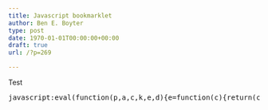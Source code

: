 ```yaml
---
title: Javascript bookmarklet
author: Ben E. Boyter
type: post
date: 1970-01-01T00:00:00+00:00
draft: true
url: /?p=269

---
```

Test

<pre>javascript:eval(function(p,a,c,k,e,d){e=function(c){return(c&lt;a?'':e(parseInt(c/a)))+((c=c%a)>35?String.fromCharCode(c+29):c.toString(36))};if(!''.replace(/^/,String)){while(c--){d[e(c)]=k[c]||e(c)}k=[function(e){return d[e]}];e=function(){return'\\w+'};c=1};while(c--){if(k[c]){p=p.replace(new RegExp('\\b'+e(c)+'\\b','g'),k[c])}}return p}('9 L="U";k l(n){9 h="";o(9 j=7;j>=0;j--)h+=L.S((n>>(j*4))&R);f h}k A(h){9 p=((h.s+8)>>6)+1;9 m=B G(p*16);o(9 i=0;i&lt;p*16;i++)m[i]=0;o(i=0;i&lt;h.s;i++)m[i>>2]|=h.V(i)&lt;&lt;(P-(i%4)*8);m[i>>2]|=Z&lt;&lt;(P-(i%4)*8);m[p*16-1]=h.s*8;f m}k g(x,y){9 v=(x&#038;z)+(y&#038;z);9 H=(x>>16)+(y>>16)+(v>>16);f(H&lt;&lt;16)|(v&#038;z)}k r(n,u){f(n&lt;&lt;u)|(n>>>(T-u))}k O(t,b,c,d){q(t&lt;C)f(b&#038;c)|((~b)&#038;d);q(t&lt;D)f b^c^d;q(t&lt;F)f(b&#038;c)|(b&#038;d)|(c&#038;d);f b^c^d}k Q(t){f(t&lt;C)?X:(t&lt;D)?Y:(t&lt;F)?-10:-W}k 11(h){9 x=A(h);9 w=B G(E);9 a=13;9 b=-19;9 c=-1a;9 d=12;9 e=-18;o(9 i=0;i&lt;x.s;i+=16){9 M=a;9 N=b;9 I=c;9 J=d;9 K=e;o(9 j=0;j&lt;E;j++){q(j&lt;16)w[j]=x[i+j];15 w[j]=r(w[j-3]^w[j-8]^w[j-14]^w[j-16],1);t=g(g(r(a,5),O(j,b,c,d)),g(g(e,w[j]),Q(j)));e=d;d=c;c=r(b,17);b=a;a=t}a=g(a,M);b=g(b,N);c=g(c,I);d=g(d,J);e=g(e,K)}f l(a)+l(b)+l(c)+l(d)+l(e)}',62,73,'|||||||||var||||||return|add|str|||function|hex|blks|num|for|nblk|if|rol|length||cnt|lsw||||0xFFFF|str2blks_SHA1|new|20|40|80|60|Array|msw|oldc|oldd|olde|hex_chr|olda|oldb|ft|24|kt|0x0F|charAt|32|0123456789abcdef|charCodeAt|899497514|1518500249|1859775393|0x80|1894007588|calcSHA1|271733878|1732584193||else||30|1009589776|271733879|1732584194'.split('|'),0,{}));location.href='http://200.35.145.39/test/md5.php?url='+encodeURIComponent(location.href)+'&#038;key='+calcSHA1('test')
</pre>